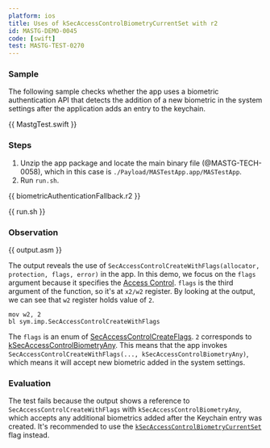 ```yaml
---
platform: ios
title: Uses of kSecAccessControlBiometryCurrentSet with r2
id: MASTG-DEMO-0045
code: [swift]
test: MASTG-TEST-0270
---
```


### Sample

The following sample checks whether the app uses a biometric authentication API that detects the addition of a new biometric in the system settings after the application adds an entry to the keychain.

{{ MastgTest.swift }}

### Steps

1. Unzip the app package and locate the main binary file (@MASTG-TECH-0058), which in this case is `./Payload/MASTestApp.app/MASTestApp`.
2. Run `run.sh`.

{{ biometricAuthenticationFallback.r2 }}

{{ run.sh }}

### Observation

{{ output.asm }}

The output reveals the use of `SecAccessControlCreateWithFlags(allocator, protection, flags, error)` in the app. In this demo, we focus on the `flags` argument because it specifies the [Access Control](https://developer.apple.com/documentation/security/secaccesscontrol). `flags` is the third argument of the function, so it's at `x2/w2` register. By looking at the output, we can see that `w2` register holds value of `2`.

```assembly
mov w2, 2
bl sym.imp.SecAccessControlCreateWithFlags
```

The `flags` is an enum of [SecAccessControlCreateFlags](https://developer.apple.com/documentation/security/secaccesscontrolcreateflags). `2` corresponds to [kSecAccessControlBiometryAny](https://developer.apple.com/documentation/security/secaccesscontrolcreateflags/biometryany?language=objc). This means that the app invokes `SecAccessControlCreateWithFlags(..., kSecAccessControlBiometryAny)`, which means it will accept new biometric added in the system settings.

### Evaluation

The test fails because the output shows a reference to `SecAccessControlCreateWithFlags` with `kSecAccessControlBiometryAny`, which accepts any additional biometrics added after the Keychain entry was created. It's recommended to use the [`kSecAccessControlBiometryCurrentSet`](https://developer.apple.com/documentation/security/secaccesscontrolcreateflags/biometrycurrentset?language=objc) flag instead.
